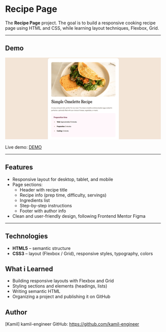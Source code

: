 # Recipe Page

The **Recipe Page** project. The goal is to build a responsive cooking recipe page using HTML and CSS, while learning layout techniques, Flexbox, Grid.

---

## Demo
![Screenshot](assets/images/preview.png)

Live demo: [DEMO](https://kamil-engineer.github.io/recipe/)


---

## Features

- Responsive layout for desktop, tablet, and mobile
- Page sections:
  - Header with recipe title
  - Recipe info (prep time, difficulty, servings)
  - Ingredients list
  - Step-by-step instructions
  - Footer with author info
- Clean and user-friendly design, following Frontend Mentor Figma

---

## Technologies

- **HTML5** – semantic structure
- **CSS3** – layout (Flexbox / Grid), responsive styles, typography, colors

## What i Learned

- Building responsive layouts with Flexbox and Grid
- Styling sections and elements (headings, lists)
- Writing semantic HTML
- Organizing a project and publishing it on GitHub

## Author

[Kamil] kamil-engineer
GitHub: https://github.com/kamil-engineer
